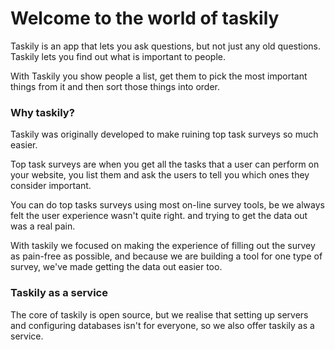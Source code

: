 Welcome to the world of taskily
===============================

Taskily is an app that lets you ask questions, but not just any old questions.
Taskily lets you find out what is important to people.

With Taskily you show people a list, get them to pick the most important things
from it and then sort those things into order.

### Why taskily?

Taskily was originally developed to make ruining top task surveys so much
easier.

Top task surveys are when you get all the tasks that a user can perform on your
website, you list them and ask the users to tell you which ones they consider
important.

You can do top tasks surveys using most on-line survey tools, be we always felt
the user experience wasn't quite right. and trying to get the data out was a
real pain.

With taskily we focused on making the experience of filling out the survey as
pain-free as possible, and because we are building a tool for one type of
survey, we've made getting the data out easier too.

### Taskily as a service

The core of taskily is open source, but we realise that setting up servers and
configuring databases isn't for everyone, so we also offer taskily as a service.



